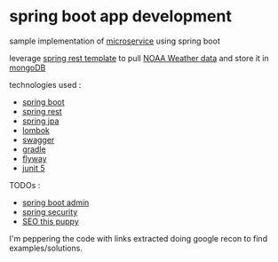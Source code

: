 <!-- https://help.github.com/en/articles/basic-writing-and-formatting-syntax -->
# spring boot app development
sample implementation of [microservice](https://github.com/katopz/best-practices/blob/master/best-practices-for-building-a-microservice-architecture.md) using spring boot

leverage [spring rest template](https://spring.io/guides/gs/consuming-rest/)
to pull [NOAA Weather data](https://www.weather.gov/documentation/services-web-api)
and store it in [mongoDB](https://docs.spring.io/spring-data/mongodb/docs/1.2.0.RELEASE/reference/html/mongo.repositories.html)

technologies used :

- [spring boot](https://spring.io/projects/spring-boot)
- [spring rest](https://spring.io/guides/gs/rest-service/)
- [spring jpa](https://spring.io/projects/spring-data-jpa)
- [lombok](https://projectlombok.org/)
- [swagger](https://github.com/swagger-api/swagger-ui)
- [gradle](https://gradle.org/)
- [flyway](https://flywaydb.org/)
- [junit 5](https://junit.org/junit5/)

TODOs :

- [spring boot admin](https://codecentric.github.io/spring-boot-admin/current/)
- [spring security](https://spring.io/projects/spring-security)
- [SEO this puppy](https://help.github.com/en/articles/search-engine-optimization-for-github-pages)

I'm peppering the code with links extracted doing google recon to find examples/solutions.